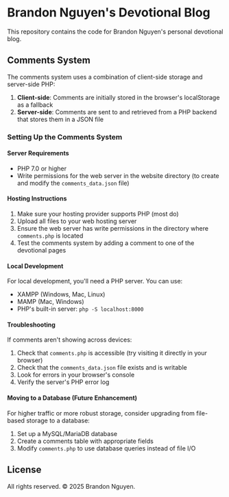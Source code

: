 # Brandon Nguyen's Devotional Blog

This repository contains the code for Brandon Nguyen's personal devotional blog.

## Comments System

The comments system uses a combination of client-side storage and server-side PHP:

1. **Client-side**: Comments are initially stored in the browser's localStorage as a fallback
2. **Server-side**: Comments are sent to and retrieved from a PHP backend that stores them in a JSON file

### Setting Up the Comments System

#### Server Requirements

- PHP 7.0 or higher
- Write permissions for the web server in the website directory (to create and modify the `comments_data.json` file)

#### Hosting Instructions

1. Make sure your hosting provider supports PHP (most do)
2. Upload all files to your web hosting server
3. Ensure the web server has write permissions in the directory where `comments.php` is located
4. Test the comments system by adding a comment to one of the devotional pages

#### Local Development

For local development, you'll need a PHP server. You can use:

- XAMPP (Windows, Mac, Linux)
- MAMP (Mac, Windows)
- PHP's built-in server: `php -S localhost:8000`

#### Troubleshooting

If comments aren't showing across devices:

1. Check that `comments.php` is accessible (try visiting it directly in your browser)
2. Check that the `comments_data.json` file exists and is writable
3. Look for errors in your browser's console
4. Verify the server's PHP error log

#### Moving to a Database (Future Enhancement)

For higher traffic or more robust storage, consider upgrading from file-based storage to a database:

1. Set up a MySQL/MariaDB database
2. Create a comments table with appropriate fields
3. Modify `comments.php` to use database queries instead of file I/O

## License

All rights reserved. © 2025 Brandon Nguyen. 